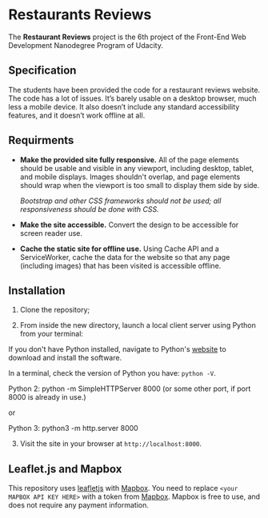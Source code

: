 # Restaurants Reviews

The **Restaurant Reviews** project is the 6th project of the Front-End Web Development Nanodegree Program of Udacity.

## Specification

The students have been provided the code for a restaurant reviews website. The code has a lot of issues. It’s barely usable on a desktop browser, much less a mobile device. It also doesn’t include any standard accessibility features, and it doesn’t work offline at all.

## Requirments

* **Make the provided site fully responsive.** All of the page elements should be usable and visible in any viewport, including desktop, tablet, and mobile displays. Images shouldn't overlap, and page elements should wrap when the viewport is too small to display them side by side.

  *Bootstrap and other CSS frameworks should not be used; all responsiveness should be done with CSS.*

* **Make the site accessible.** Convert the design to be accessible for screen reader use.

* **Cache the static site for offline use.** Using Cache API and a ServiceWorker, cache the data for the website so that any page (including images) that has been visited is accessible offline.

## Installation

1. Clone the repository;

2. From inside the new directory, launch a local client server using Python from your terminal:

If you don't have Python installed, navigate to Python's [website](https://www.python.org/) to download and install the software.

In a terminal, check the version of Python you have: `python -V`.

Python 2: python -m SimpleHTTPServer 8000 (or some other port, if port 8000 is already in use.)

or

Python 3: python3 -m http.server 8000

3. Visit the site in your browser at `http://localhost:8000`.

## Leaflet.js and Mapbox

This repository uses [leafletjs](https://leafletjs.com/) with [Mapbox](https://www.mapbox.com/). You need to replace `<your MAPBOX API KEY HERE>` with a token from [Mapbox](https://www.mapbox.com/). Mapbox is free to use, and does not require any payment information.